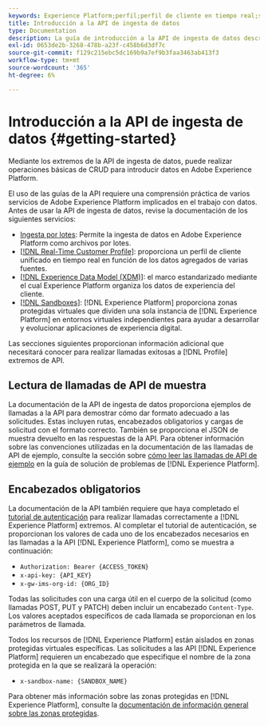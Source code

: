 ```yaml
---
keywords: Experience Platform;perfil;perfil de cliente en tiempo real;solución de problemas;API
title: Introducción a la API de ingesta de datos
type: Documentation
description: La guía de introducción a la API de ingesta de datos describe los conceptos clave y la funcionalidad básica que debe conocer antes de empezar a introducir datos en Experience Platform mediante API.
exl-id: 0653de2b-3268-478b-a23f-c458b6d3df7c
source-git-commit: f129c215ebc5dc169b9a7ef9b3faa3463ab413f3
workflow-type: tm+mt
source-wordcount: '365'
ht-degree: 6%

---
```


# Introducción a la API de ingesta de datos {#getting-started}

Mediante los extremos de la API de ingesta de datos, puede realizar operaciones básicas de CRUD para introducir datos en Adobe Experience Platform.

El uso de las guías de la API requiere una comprensión práctica de varios servicios de Adobe Experience Platform implicados en el trabajo con datos. Antes de usar la API de ingesta de datos, revise la documentación de los siguientes servicios:

* [Ingesta por lotes](./overview.md): Permite la ingesta de datos en Adobe Experience Platform como archivos por lotes.
* [[!DNL Real-Time Customer Profile]](../home.md): proporciona un perfil de cliente unificado en tiempo real en función de los datos agregados de varias fuentes.
* [[!DNL Experience Data Model (XDM)]](../../xdm/home.md): el marco estandarizado mediante el cual Experience Platform organiza los datos de experiencia del cliente.
* [[!DNL Sandboxes]](../../sandboxes/home.md): [!DNL Experience Platform] proporciona zonas protegidas virtuales que dividen una sola instancia de [!DNL Experience Platform] en entornos virtuales independientes para ayudar a desarrollar y evolucionar aplicaciones de experiencia digital.

Las secciones siguientes proporcionan información adicional que necesitará conocer para realizar llamadas exitosas a [!DNL Profile] extremos de API.

## Lectura de llamadas de API de muestra

La documentación de la API de ingesta de datos proporciona ejemplos de llamadas a la API para demostrar cómo dar formato adecuado a las solicitudes. Estas incluyen rutas, encabezados obligatorios y cargas de solicitud con el formato correcto. También se proporciona el JSON de muestra devuelto en las respuestas de la API. Para obtener información sobre las convenciones utilizadas en la documentación de las llamadas de API de ejemplo, consulte la sección sobre [cómo leer las llamadas de API de ejemplo](../../landing/troubleshooting.md#how-do-i-format-an-api-request) en la guía de solución de problemas de [!DNL Experience Platform].

## Encabezados obligatorios

La documentación de la API también requiere que haya completado el [tutorial de autenticación](https://www.adobe.com/go/platform-api-authentication-en) para realizar llamadas correctamente a [!DNL Experience Platform] extremos. Al completar el tutorial de autenticación, se proporcionan los valores de cada uno de los encabezados necesarios en las llamadas a la API [!DNL Experience Platform], como se muestra a continuación:

* `Authorization: Bearer {ACCESS_TOKEN}`
* `x-api-key: {API_KEY}`
* `x-gw-ims-org-id: {ORG_ID}`

Todas las solicitudes con una carga útil en el cuerpo de la solicitud (como llamadas POST, PUT y PATCH) deben incluir un encabezado `Content-Type`. Los valores aceptados específicos de cada llamada se proporcionan en los parámetros de llamada.

Todos los recursos de [!DNL Experience Platform] están aislados en zonas protegidas virtuales específicas. Las solicitudes a las API [!DNL Experience Platform] requieren un encabezado que especifique el nombre de la zona protegida en la que se realizará la operación:

* `x-sandbox-name: {SANDBOX_NAME}`

Para obtener más información sobre las zonas protegidas en [!DNL Experience Platform], consulte la [documentación de información general sobre las zonas protegidas](../../sandboxes/home.md).
